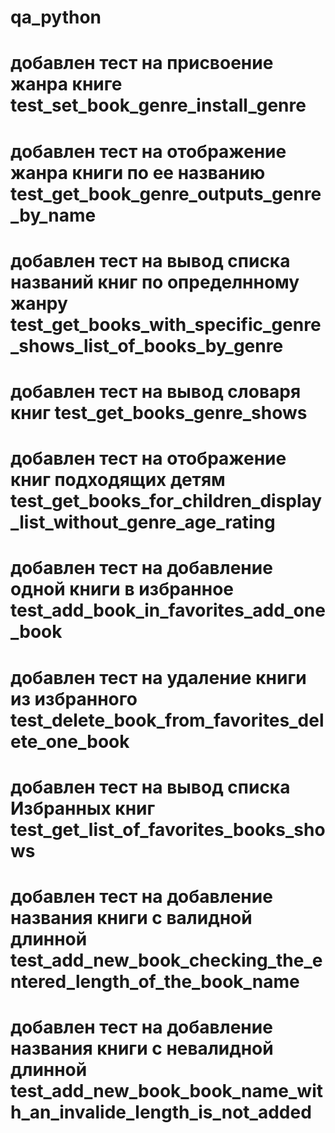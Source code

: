 # qa_python
# добавлен тест на присвоение жанра книге test_set_book_genre_install_genre
# добавлен тест на отображение жанра книги по ее названию test_get_book_genre_outputs_genre_by_name
# добавлен тест на вывод списка названий книг по определнному жанру test_get_books_with_specific_genre_shows_list_of_books_by_genre
# добавлен тест на вывод словаря книг test_get_books_genre_shows
# добавлен тест на отображение книг подходящих детям test_get_books_for_children_display_list_without_genre_age_rating
# добавлен тест на добавление одной книги в избранное test_add_book_in_favorites_add_one_book
# добавлен тест на удаление книги из избранного test_delete_book_from_favorites_delete_one_book
# добавлен тест на вывод списка Избранных книг test_get_list_of_favorites_books_shows
# добавлен тест на добавление названия книги с валидной длинной test_add_new_book_checking_the_entered_length_of_the_book_name
# добавлен тест на добавление названия книги с невалидной длинной test_add_new_book_book_name_with_an_invalide_length_is_not_added